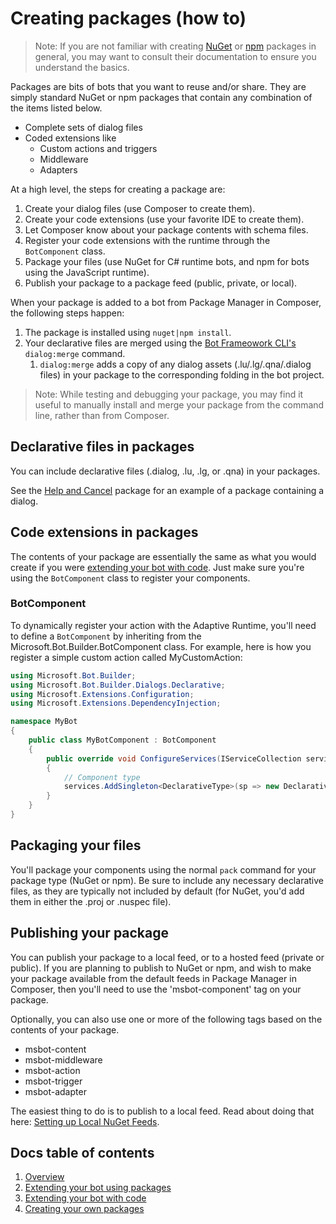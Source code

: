 # Creating packages (how to)

>Note: If you are not familiar with creating [NuGet](https://nuget.org) or [npm](https://npmjs.com) packages in general, you may want to consult their documentation to ensure you understand the basics.

Packages are bits of bots that you want to reuse and/or share. They are simply standard NuGet or npm packages that contain any combination of the items listed below.

- Complete sets of dialog files
- Coded extensions like
  - Custom actions and triggers
  - Middleware
  - Adapters

At a high level, the steps for creating a package are:

1. Create your dialog files (use Composer to create them).
2. Create your code extensions (use your favorite IDE to create them).
3. Let Composer know about your package contents with schema files.
4. Register your code extensions with the runtime through the `BotComponent` class.
5. Package your files (use NuGet for C# runtime bots, and npm for bots using the JavaScript runtime).
6. Publish your package to a package feed (public, private, or local).

When your package is added to a bot from Package Manager in Composer, the following steps happen:

1. The package is installed using `nuget|npm install`.
2. Your declarative files are merged using the [Bot Frameowork CLI's](https://github.com/microsoft/botframework-cli) `dialog:merge` command.
    1. `dialog:merge` adds a copy of any dialog assets (.lu/.lg/.qna/.dialog files) in your package to the corresponding folding in the bot project.

> Note: While testing and debugging your package, you may find it useful to manually install and merge your package from the command line, rather than from Composer.

## Declarative files in packages

You can include declarative files (.dialog, .lu, .lg, or .qna) in your packages. 

See the [Help and Cancel](/packages/HelpAndCancel) package for an example of a package containing a dialog.

## Code extensions in packages

The contents of your package are essentially the same as what you would create if you were [extending your bot with code](/docs/extending-with-code.md). Just make sure you're using the `BotComponent` class to register your components.

### BotComponent

To dynamically register your action with the Adaptive Runtime, you'll need to define a `BotComponent` by inheriting from the Microsoft.Bot.Builder.BotComponent class. For example, here is how you register a simple custom action called MyCustomAction:

```c#
using Microsoft.Bot.Builder;
using Microsoft.Bot.Builder.Dialogs.Declarative;
using Microsoft.Extensions.Configuration;
using Microsoft.Extensions.DependencyInjection;

namespace MyBot
{
    public class MyBotComponent : BotComponent
    {
        public override void ConfigureServices(IServiceCollection services, IConfiguration configuration)
        {
            // Component type
            services.AddSingleton<DeclarativeType>(sp => new DeclarativeType<MyCustomAction>(MyCustomAction.Kind));
        }
    }
}
```

## Packaging your files

You'll package your components using the normal `pack` command for your package type (NuGet or npm). Be sure to include any necessary declarative files, as they are typically not included by default (for NuGet, you'd add them in either the .proj or .nuspec file).

## Publishing your package

You can publish your package to a local feed, or to a hosted feed (private or public). If you are planning to publish to NuGet or npm, and wish to make your package available from the default feeds in Package Manager in Composer, then you'll need to use the 'msbot-component' tag on your package.

Optionally, you can also use one or more of the following tags based on the contents of your package.

- msbot-content
- msbot-middleware
- msbot-action
- msbot-trigger
- msbot-adapter

The easiest thing to do is to publish to a local feed. Read about doing that here: [Setting up Local NuGet Feeds](https://docs.microsoft.com/nuget/hosting-packages/local-feeds).

## Docs table of contents

1. [Overview](/docs/overview.md)
2. [Extending your bot using packages](/docs/extending-with-packages.md)
3. [Extending your bot with code](/docs/extending-with-code.md)
4. [Creating your own packages](/docs/creating-packages.md)

